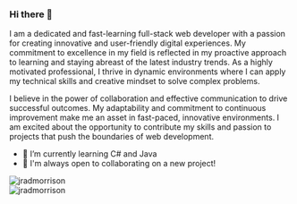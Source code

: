 ### Hi there 👋

I am a dedicated and fast-learning full-stack web developer with a passion for creating innovative and user-friendly digital experiences. My commitment to excellence in my field is reflected in my proactive approach to learning and staying abreast of the latest industry trends. As a highly motivated professional, I thrive in dynamic environments where I can apply my technical skills and creative mindset to solve complex problems.  

I believe in the power of collaboration and effective communication to drive successful outcomes. My adaptability and commitment to continuous improvement make me an asset in fast-paced, innovative environments. I am excited about the opportunity to contribute my skills and passion to projects that push the boundaries of web development.


- 🌱 I’m currently learning C# and Java
- 👯 I'm always open to collaborating on a new project!



<div align="left">
<img src="https://github-readme-stats.vercel.app/api/top-langs?username=jradmorrison&show_icons=true&locale=en&layout=compact&theme=tokyonight&hide_border=true" alt="jradmorrison" />
</div>
<div align="left">
<img src="https://github-readme-stats.vercel.app/api?username=jradmorrison&show_icons=true&locale=en&theme=tokyonight&hide_border=true" alt="jradmorrison" />

</div>








<!--
<br>

<div align="center">
  <img src="https://github-profile-trophy.vercel.app/?username=jradmorrison&theme=dracula&margin-w=5&no-frame=true&column=-1" alt="jradmorrison" />
  <br>
<img src="https://github-readme-streak-stats.herokuapp.com/?user=jradmorrison&theme=tokyonight&hide_border=true" alt="jradmorrison" />
</div>
<br>
-->
<!--
**jradmorrison/jradmorrison** is a ✨ _special_ ✨ repository because its `README.md` (this file) appears on your GitHub profile.

Here are some ideas to get you started:

- 🔭 I’m currently working on ...
- 🌱 I’m currently learning ...
- 👯 I’m looking to collaborate on ...
- 🤔 I’m looking for help with ...
- 💬 Ask me about ...
- 📫 How to reach me: ...
- 😄 Pronouns: ...
- ⚡ Fun fact: ...
-->
